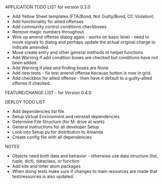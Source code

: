 APPLICATION TODO LIST for version 0.3.0
* Add Yellow Sheet templates (FTA/Bond, Not Guilty/Bond, CC Violation)
* Add functionality for allied offenses
* Add community control conditions checkboxes
* Remove magic numbers throughout.
* Wire up amend offense dialog again - works on basic level - need to move signals to dialog
and perhaps update the actual original charge to indicate amended.
* Move create entry and other general methods to helper functions
* Add Warning if add condition boxes are checked but conditions have not been added.
* Add Warning if plea and finding boxes are None
* Add new tests - fix test amend offense because button is now in grid.
* Add checkbox for allied offense - then have it default to a guilty-allied offense if checked.




FEATURE/CHANGE LIST - for Version 0.4.0




DEPLOY TODO LIST
* Add dependencies list file
* Setup Virtual Environment and reinstall dependencies
* Determine File Structure (for M: drive at work)
* General instructions for all developer Setup
* Look into Setup.py for distribution to Amanda
* Create config file with all dependencies

NOTES
* Objects need both data and behavior - otherwise use data
structure (list, tuple, dict), dataclass, or function
* Add kite and linter atom packages
* When doing tests make sure if changes to main resources are
made that test/resources is also updated.
